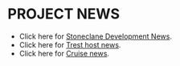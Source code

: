 # PROJECT NEWS 
* Click here for [Stoneclane Development News](https://stoneclane-development.github.io/blog/news/Stoneclane-Development). 
* Click here for [Trest host news](https://blog.sdevs.org/news/TrestHost).
* Click here for [Cruise news](https://blog.sdevs.org/news/Cruise/).
